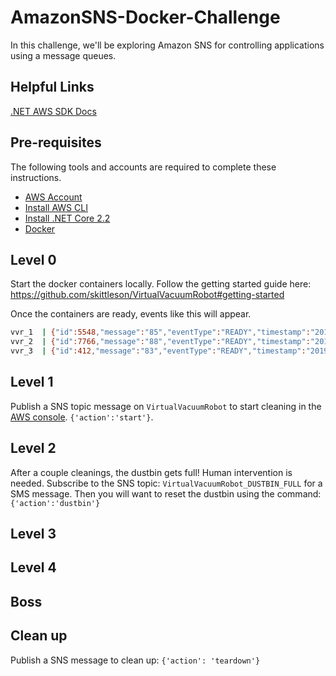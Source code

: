 # AmazonSNS-Docker-Challenge

In this challenge, we'll be exploring Amazon SNS for controlling applications using a message queues.

## Helpful Links

[.NET AWS SDK Docs](https://docs.aws.amazon.com/sdkfornet/v3/apidocs)

## Pre-requisites

The following tools and accounts are required to complete these instructions.

- [AWS Account](https://aws.amazon.com/)
- [Install AWS CLI](https://aws.amazon.com/cli/)
- [Install .NET Core 2.2](https://www.microsoft.com/net/download)
- [Docker](https://www.docker.com/get-started)

## Level 0

Start the docker containers locally. Follow the getting started guide here: https://github.com/skittleson/VirtualVacuumRobot#getting-started

Once the containers are ready, events like this will appear.

```bash
vvr_1  | {"id":5548,"message":"85","eventType":"READY","timestamp":"2019-03-20T17:58:36.0328565Z"}
vvr_2  | {"id":7766,"message":"88","eventType":"READY","timestamp":"2019-03-20T17:58:39.9083326Z"}
vvr_3  | {"id":412,"message":"83","eventType":"READY","timestamp":"2019-03-20T17:58:43.6412794Z"}
```

## Level 1

Publish a SNS topic message on `VirtualVacuumRobot` to start cleaning in the [AWS console](https://us-east-1.console.aws.amazon.com/sns/v3/home?region=us-east-1#/topics). `{'action':'start'}`.

## Level 2

After a couple cleanings, the dustbin gets full!  Human intervention is needed.  Subscribe to the SNS topic: `VirtualVacuumRobot_DUSTBIN_FULL` for a SMS message.  Then you will want to reset the dustbin using the command: `{'action':'dustbin'}`

## Level 3

## Level 4

## Boss

## Clean up

Publish a SNS  message to clean up: `{'action': 'teardown'}`
